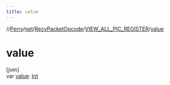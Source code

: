 ```yaml
---
title: value
---
```

//[Perry](../../../../index.html)/[net](../../index.html)/[RecvPacketOpcode](../index.html)/[VIEW_ALL_PIC_REGISTER](index.html)/[value](value.html)



# value



[jvm]\
var [value](value.html): [Int](https://kotlinlang.org/api/latest/jvm/stdlib/kotlin/-int/index.html)




